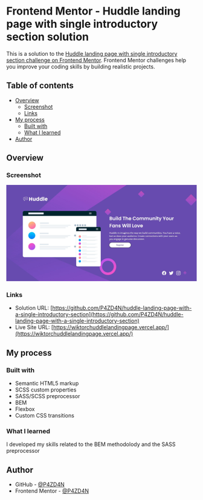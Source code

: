 # Frontend Mentor - Huddle landing page with single introductory section solution

This is a solution to the [Huddle landing page with single introductory section challenge on Frontend Mentor](https://www.frontendmentor.io/challenges/huddle-landing-page-with-a-single-introductory-section-B_2Wvxgi0). Frontend Mentor challenges help you improve your coding skills by building realistic projects. 

## Table of contents

- [Overview](#overview)
  - [Screenshot](#screenshot)
  - [Links](#links)
- [My process](#my-process)
  - [Built with](#built-with)
  - [What I learned](#what-i-learned)
- [Author](#author)

## Overview

### Screenshot

![](./screenshot.JPG)

### Links

- Solution URL: [https://github.com/P4ZD4N/huddle-landing-page-with-a-single-introductory-section](https://github.com/P4ZD4N/huddle-landing-page-with-a-single-introductory-section)
- Live Site URL: [https://wiktorchuddlelandingpage.vercel.app/](https://wiktorchuddlelandingpage.vercel.app/)

## My process

### Built with

- Semantic HTML5 markup
- SCSS custom properties
- SASS/SCSS preprocessor
- BEM
- Flexbox
- Custom CSS transitions

### What I learned

I developed my skills related to the BEM methodolody and the SASS preprocessor

## Author

- GitHub - [@P4ZD4N](https://github.com/P4ZD4N)
- Frontend Mentor - [@P4ZD4N](https://www.frontendmentor.io/profile/P4ZD4N)
